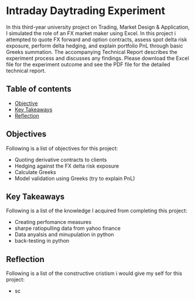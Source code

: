 # Intraday Daytrading Experiment

In this third-year university project on Trading, Market Design & Application, I simulated the role of an FX market maker using Excel. In this project i attempted to quote FX forward and option contracts, assess spot delta risk exposure, perform delta hedging, and explain portfolio PnL through basic Greeks summation. The accompanying Technical Report describes the experiment process and discusses any findings. Please download the Excel file for the experiment outcome and see the PDF file for the detailed technical report.

## Table of contents
* [Objective](#objective)
* [Key Takeaways](#key_takeaways)
* [Reflection](#reflection)

## Objectives
Following is a list of objectives for this project:
- Quoting derivative contracts to clients
- Hedging against the FX delta risk exposure
- Calculate Greeks
- Model validation using Greeks (try to explain PnL)
	
## Key Takeaways
Following is a list of the knowledge I acquired from completing this project:
- Creating perfomance measures
- sharpe ratiopulling data from yahoo finance
- Data anyalsis and minupulation in python
- back-testing in python 

## Reflection
Following is a list of the constructive cristism i would give my self for this project:
- sc

